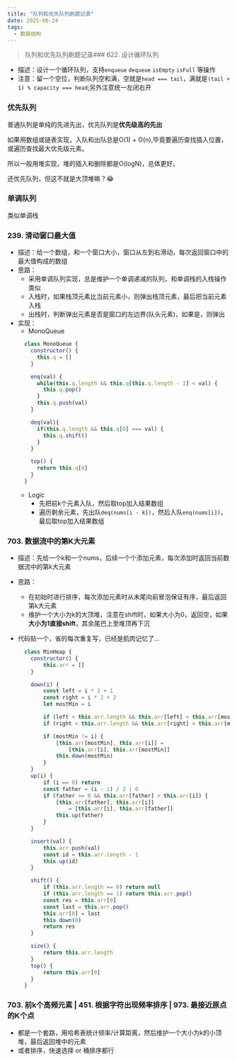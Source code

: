 ```yaml
---
title: "队列和优先队列刷题记录"
date: 2025-06-24
tags:
  - 数据结构
---
```

> 队列和优先队列刷题记录### 622. 设计循环队列
- 描述：设计一个循环队列，支持`enqueue` `dequeue` `isEmpty` `isFull` 等操作
- 注意：留一个空位，判断队列空和满，空就是`head === tail`，满就是`(tail + 1) % capacity === head`;另外注意统一左闭右开

### 优先队列
    
普通队列是单纯的先进先出，优先队列是**优先级高的先出**    
     
如果用数组或链表实现，入队和出队总是O(1) + O(n),毕竟要遍历查找插入位置，或遍历查找最大优先级元素。   
    
所以一般用堆实现，堆的插入和删除都是O(logN)，总体更好。
    
还优先队列，但这不就是大顶堆嘛？😂

### 单调队列

类似单调栈

### 239. 滑动窗口最大值
- 描述：给一个数组，和一个窗口大小，窗口从左到右滑动，每次返回窗口中的最大值构成的数组
- 思路：
  - 采用单调队列实现，总是维护一个单调递减的队列，和单调栈的入栈操作类似
  - 入栈时，如果栈顶元素比当前元素小，则弹出栈顶元素，最后把当前元素入栈
  - 出栈时，判断弹出元素是否是窗口的左边界(队头元素)，如果是，则弹出
- 实现：
  - MonoQueue
  ```js
    class MonoQueue {
      constructor() {
        this.q = []
      }

      enq(val) {
        while(this.q.length && this.q[this.q.length - 1] < val) {
          this.q.pop()
        }
        this.q.push(val)
      }

      deq(val){
        if(this.q.length && this.q[0] === val) {
          this.q.shift()
        }
      }

      top() {
        return this.q[0]
      }
    }
  ```
  - Logic
    - 先把前k个元素入队，然后取top加入结果数组
    - 遍历剩余元素，先出队`deq(nums[i - k])`，然后入队`enq(nums[i])`，最后取top加入结果数组


### 703. 数据流中的第K大元素
- 描述：先给一个k和一个nums，后续一个个添加元素，每次添加时返回当前数据流中的第k大元素
- 思路：
  - 在初始时进行排序，每次添加元素时从末尾向前冒泡保证有序，最后返回第k大元素
  - 维护一个大小为k的大顶堆，注意在shift时，如果大小为0，返回空，如果**大小为1直接shift**，其余尾巴上至堆顶再下沉

- 代码贴一个，省的每次重复写，已经是肌肉记忆了...
  ```js
    class MinHeap {
      constructor() {
          this.arr = []
      }

      down(i) {
          const left = i * 2 + 1
          const right = i * 2 + 2
          let mostMin = i

          if (left < this.arr.length && this.arr[left] < this.arr[mostMin]) mostMin = left
          if (right < this.arr.length && this.arr[right] < this.arr[mostMin]) mostMin = right

          if (mostMin != i) {
              [this.arr[mostMin], this.arr[i]] =
                  [this.arr[i], this.arr[mostMin]]
              this.down(mostMin)
          }
      }
      up(i) {
          if (i == 0) return
          const father = (i - 1) / 2 | 0
          if (father >= 0 && this.arr[father] > this.arr[i]) {
              [this.arr[father], this.arr[i]]
                  = [this.arr[i], this.arr[father]]
              this.up(father)
          }
      }

      insert(val) {
          this.arr.push(val)
          const id = this.arr.length - 1
          this.up(id)
      }

      shift() {
          if (this.arr.length == 0) return null
          if (this.arr.length == 1) return this.arr.pop()
          const res = this.arr[0]
          const last = this.arr.pop()
          this.arr[0] = last
          this.down(0)
          return res
      }

      size() {
          return this.arr.length
      }
      top() {
          return this.arr[0]
      }
    }
  ```

### 703. 前k个高频元素 | 451. 根据字符出现频率排序 | 973. 最接近原点的K个点
- 都是一个套路，用哈希表统计频率/计算距离，然后维护一个大小为k的小顶堆，最后返回堆中的元素
- 或者排序，快速选择 or 桶排序都行
